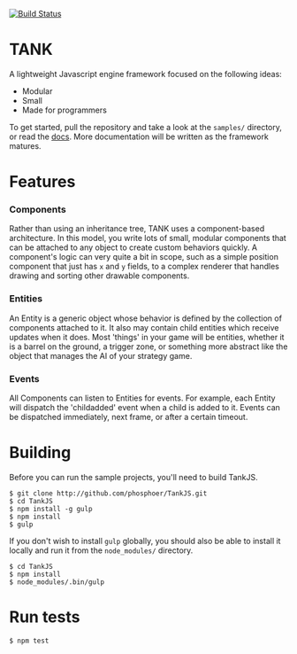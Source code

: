 [![Build Status](https://travis-ci.org/phosphoer/TankJS.svg)](https://travis-ci.org/phosphoer/TankJS)

# TANK

A lightweight Javascript engine framework focused on the following ideas:

- Modular
- Small
- Made for programmers

To get started, pull the repository and take a look at the `samples/` directory, or read the [docs](https://github.com/phosphoer/TankJS/wiki). More documentation will be written as the framework matures. 

# Features

### Components
Rather than using an inheritance tree, TANK uses a component-based architecture. In this model, you write lots of small, modular components that can be attached to any object to create custom behaviors quickly. A component's logic can very quite a bit in scope, such as a simple position component that just has `x` and `y` fields, to a complex renderer that handles drawing and sorting other drawable components.

### Entities
An Entity is a generic object whose behavior is defined by the collection of components attached to it. It also may contain child entities which receive updates when it does. Most 'things' in your game will be entities, whether it is a barrel on the ground, a trigger zone, or something more abstract like the object that manages the AI of your strategy game. 

### Events
All Components can listen to Entities for events. For example, each Entity will dispatch the 'childadded' event when a child is added to it. Events can be dispatched immediately, next frame, or after a certain timeout. 

# Building
Before you can run the sample projects, you'll need to build TankJS.
```
$ git clone http://github.com/phosphoer/TankJS.git
$ cd TankJS
$ npm install -g gulp
$ npm install
$ gulp
```

If you don't wish to install `gulp` globally, you should also be able to install it locally and run it from the `node_modules/` directory.

```
$ cd TankJS
$ npm install
$ node_modules/.bin/gulp
```

# Run tests
```
$ npm test
```
